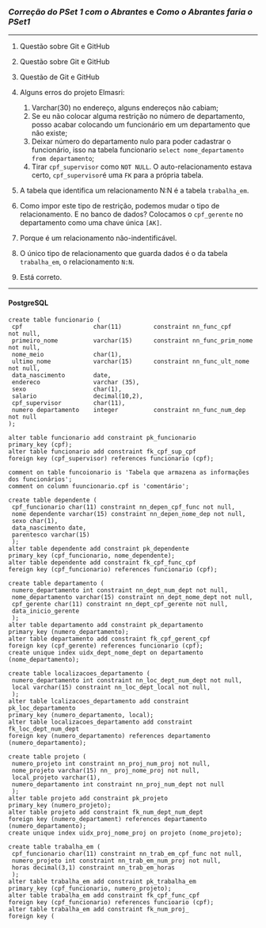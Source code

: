 ### *Correção do PSet 1 com o Abrantes* e *Como o Abrantes faria o PSet1*
***


1. Questão sobre Git e GitHub

1. Questão sobre Git e GitHub

1. Questão de Git e GitHub

1. Alguns erros do projeto Elmasri:
   1. Varchar(30) no endereço, alguns endereços não cabiam;
   1. Se eu não colocar alguma restrição no número de departamento, posso acabar colocando um funcionário em um departamento que não existe;
   1. Deixar número do departamento nulo para poder cadastrar o funcionário, isso na tabela funcionario ```select nome_departamento from departamento```;
   1. Tirar ```cpf_supervisor``` como ```NOT NULL```. O auto-relacionamento estava certo, ```cpf_supervisor```é uma ```FK``` para a própria tabela.

1. A tabela que identifica um relacionamento N:N é a tabela ```trabalha_em```.

1. Como impor este tipo de restrição, podemos mudar o tipo de relacionamento. E no banco de dados? Colocamos o ```cpf_gerente``` no departamento como uma chave única ```[AK]```.

1. Porque é um relacionamento não-indentificável.

1. O único tipo de relacionamento que guarda dados é o da tabela ```trabalha_em```, o relacionamento ```N:N```.

1. Está correto.

*** 

#### PostgreSQL

```
create table funcionario (
 cpf                    char(11)         constraint nn_func_cpf           not null,
 primeiro_nome          varchar(15)      constraint nn_func_prim_nome     not null, 
 nome_meio              char(1), 
 ultimo_nome            varchar(15)      constraint nn_func_ult_nome      not null,
 data_nascimento        date,
 endereco               varchar (35),
 sexo                   char(1),
 salario                decimal(10,2),
 cpf_supervisor         char(11),
 numero departamento    integer          constraint nn_func_num_dep       not null
);

alter table funcionario add constraint pk_funcionario
primary_key (cpf);
alter table funcionario add constraint fk_cpf_sup_cpf
foreign key (cpf_supervisor) references funcionario (cpf);

comment on table funcoionario is 'Tabela que armazena as informações dos funcionários';
comment on column fuuncionario.cpf is 'comentário';

create table dependente (
 cpf_funcionario char(11) constraint nn_depen_cpf_func not null,
 nome dependente varchar(15) constraint nn_depen_nome_dep not null,
 sexo char(1),
 data_nascimento date,
 parentesco varchar(15)
 );
alter table dependente add constraint pk_dependente
primary_key (cpf_funcionario, nome_dependente);
alter table dependente add constraint fk_cpf_func_cpf
fereign key (cpf_funcionario) references funcionario (cpf);
 
create table departamento (
 numero_departamento int constraint nn_dept_num_dept not null,
 nome_departamento varchar(15) constraint nn_dept_nome_dept not null,
 cpf_gerente char(11) constraint nn_dept_cpf_gerente not null,
 data_inicio_gerente
 );
alter table departamento add constraint pk_departamento
primary_key (numero_departamento);
alter table departamento add constraint fk_cpf_gerent_cpf
foreign key (cpf_gerente) references funcionario (cpf);
create unique index uidx_dept_nome_dept on departamento (nome_departamento);
 
create table localizacoes_departamento (
 numero_departamento int constraint nn_loc_dept_num_dept not null,
 local varchar(15) constraint nn_loc_dept_local not null,
 );
alter table lcalizacoes_departamento add constraint pk_loc_departamento
primary_key (numero_departamento, local);
alter table localizacoes_departamento add constraint fk_loc_dept_num_dept
foreign key (numero_departamento) references departamento (numero_departamento);
 
create table projeto (
 numero_projeto int constraint nn_proj_num_proj not null,
 nome_projeto varchar(15) nn_ proj_nome_proj not null,
 local_projeto varchar(1),
 numero_departamento int constraint nn_proj_num_dept not null
 );
alter table projeto add constraint pk_projeto
primary_key (numero_projeto);
alter table projeto add constraint fk_num_dept_num_dept
foreign key (numero_departament) references departamento (numero_departamento);
create unique index uidx_proj_nome_proj on projeto (nome_projeto);

create table trabalha_em (
 cpf_funcionario char(11) constraint nn_trab_em_cpf_func not null,
 numero_projeto int constraint nn_trab_em_num_proj not null,
 horas decimal(3,1) constraint nn_trab_em_horas
 );
alter table trabalha_em add constraint pk_trabalha_em
primary_key (cpf_funcionario, numero_projeto);
alter table trabalha_em add constraint fk_cpf_func_cpf
foreign key (cpf_funcionario) references funcioario (cpf);
alter table trabalha_em add constraint fk_num_proj_
foreign key (
```
